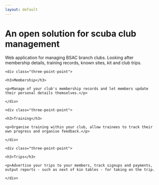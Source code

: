 ```yaml
---
layout: default
---
```


<div class="hero">
  <h1 class="hero-inner">An open solution for scuba club management</h1>
</div>

<div class="wrapper home" markdown="1">

Web application for managing BSAC branch clubs. Looking after membership details, training records, known sites, kit and club trips.

<div class="three-point">

    <div class="three-point-point">

    <h3>Membership</h3>

    <p>Manage of your club's membership records and let members update their personal details themselves.</p>

    </div>

    <div class="three-point-point">

    <h3>Training</h3>

    <p>Organise training within your club, allow trainees to track their own progress and organise feedback.</p>

    </div>

    <div class="three-point-point">

    <h3>Trips</h3>

    <p>Advertise your trips to your members, track signups and payments, output reports - such as next of kin tables - for taking on the trip.

    </div>

</div>
